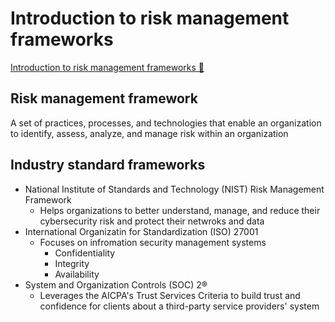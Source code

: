 # Introduction to risk management frameworks

[Introduction to risk management frameworks &#128279;](https://www.coursera.org/learn/strategies-for-cloud-security-risk-management/lecture/JpD0D/introduction-to-risk-management-frameworks)

## Risk management framework

A set of practices, processes, and technologies that enable an organization to identify, assess, analyze, and manage risk within an organization

## Industry standard frameworks

- National Institute of Standards and Technology (NIST) Risk Management Framework
  - Helps organizations to better understand, manage, and reduce their cybersecurity risk and protect their netwroks and data
- International Organizatin for Standardization (ISO) 27001
  - Focuses on infromation security management systems
    - Confidentiality
    - Integrity
    - Availability
- System and Organization Controls (SOC) 2®
  - Leverages the AICPA's Trust Services Criteria to build trust and confidence for clients about a third-party service providers' system
